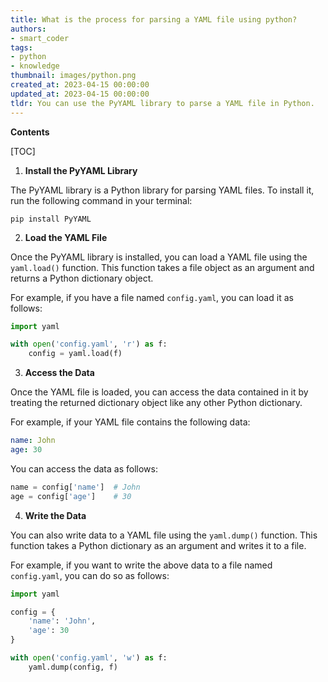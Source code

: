 ```yaml
---
title: What is the process for parsing a YAML file using python?
authors:
- smart_coder
tags:
- python
- knowledge
thumbnail: images/python.png
created_at: 2023-04-15 00:00:00
updated_at: 2023-04-15 00:00:00
tldr: You can use the PyYAML library to parse a YAML file in Python.
---
```


**Contents**

[TOC]

1. **Install the PyYAML Library**

The PyYAML library is a Python library for parsing YAML files. To install it, run the following command in your terminal:

`pip install PyYAML`

2. **Load the YAML File**

Once the PyYAML library is installed, you can load a YAML file using the `yaml.load()` function. This function takes a file object as an argument and returns a Python dictionary object.

For example, if you have a file named `config.yaml`, you can load it as follows:

```python
import yaml

with open('config.yaml', 'r') as f:
    config = yaml.load(f)
```

3. **Access the Data**

Once the YAML file is loaded, you can access the data contained in it by treating the returned dictionary object like any other Python dictionary.

For example, if your YAML file contains the following data:

```yaml
name: John
age: 30
```

You can access the data as follows:

```python
name = config['name']  # John
age = config['age']    # 30
```

4. **Write the Data**

You can also write data to a YAML file using the `yaml.dump()` function. This function takes a Python dictionary as an argument and writes it to a file.

For example, if you want to write the above data to a file named `config.yaml`, you can do so as follows:

```python
import yaml

config = {
    'name': 'John',
    'age': 30
}

with open('config.yaml', 'w') as f:
    yaml.dump(config, f)
```
